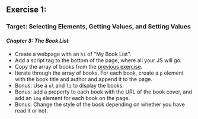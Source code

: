 ## Exercise 1:
### Target: Selecting Elements, Getting Values, and Setting Values
#### _Chapter 3: The Book List_
- Create a webpage with an `h1` of "My Book List".
- Add a script tag to the bottom of the page, where all your JS will go.
- Copy the array of books from the [previous exercise](https://www.teaching-materials.org/javascript/exercises/objects).
- Iterate through the array of books. For each book, create a `p` element with the book title and author and append it to the page.
- Bonus: Use a `ul` and `li` to display the books.
- Bonus: add a property to each book with the URL of the book cover, and add an `img` element for each book on the page.
- Bonus: Change the style of the book depending on whether you have read it or not.
